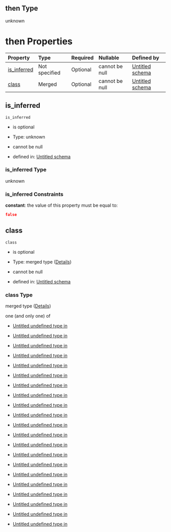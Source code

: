 ## then Type

unknown

# then Properties

| Property                     | Type          | Required | Nullable       | Defined by                                                                                                                                                                                                                                                    |
| :--------------------------- | :------------ | :------- | :------------- | :------------------------------------------------------------------------------------------------------------------------------------------------------------------------------------------------------------------------------------------------------------ |
| [is\_inferred](#is_inferred) | Not specified | Optional | cannot be null | [Untitled schema](image_classification-defs-prediction-allof-2-then-properties-is_inferred.md "https://impresso.github.io/impresso-schemas/json/image_classification/image_classification.schema.json#/$defs/prediction/allOf/2/then/properties/is_inferred") |
| [class](#class)              | Merged        | Optional | cannot be null | [Untitled schema](image_classification-defs-prediction-allof-2-then-properties-class.md "https://impresso.github.io/impresso-schemas/json/image_classification/image_classification.schema.json#/$defs/prediction/allOf/2/then/properties/class")             |

## is\_inferred



`is_inferred`

*   is optional

*   Type: unknown

*   cannot be null

*   defined in: [Untitled schema](image_classification-defs-prediction-allof-2-then-properties-is_inferred.md "https://impresso.github.io/impresso-schemas/json/image_classification/image_classification.schema.json#/$defs/prediction/allOf/2/then/properties/is_inferred")

### is\_inferred Type

unknown

### is\_inferred Constraints

**constant**: the value of this property must be equal to:

```json
false
```

## class



`class`

*   is optional

*   Type: merged type ([Details](image_classification-defs-prediction-allof-2-then-properties-class.md))

*   cannot be null

*   defined in: [Untitled schema](image_classification-defs-prediction-allof-2-then-properties-class.md "https://impresso.github.io/impresso-schemas/json/image_classification/image_classification.schema.json#/$defs/prediction/allOf/2/then/properties/class")

### class Type

merged type ([Details](image_classification-defs-prediction-allof-2-then-properties-class.md))

one (and only one) of

*   [Untitled undefined type in ](image_classification-defs-prediction-allof-2-then-properties-class-oneof-0.md "check type definition")

*   [Untitled undefined type in ](image_classification-defs-prediction-allof-2-then-properties-class-oneof-1.md "check type definition")

*   [Untitled undefined type in ](image_classification-defs-prediction-allof-2-then-properties-class-oneof-2.md "check type definition")

*   [Untitled undefined type in ](image_classification-defs-prediction-allof-2-then-properties-class-oneof-3.md "check type definition")

*   [Untitled undefined type in ](image_classification-defs-prediction-allof-2-then-properties-class-oneof-4.md "check type definition")

*   [Untitled undefined type in ](image_classification-defs-prediction-allof-2-then-properties-class-oneof-5.md "check type definition")

*   [Untitled undefined type in ](image_classification-defs-prediction-allof-2-then-properties-class-oneof-6.md "check type definition")

*   [Untitled undefined type in ](image_classification-defs-prediction-allof-2-then-properties-class-oneof-7.md "check type definition")

*   [Untitled undefined type in ](image_classification-defs-prediction-allof-2-then-properties-class-oneof-8.md "check type definition")

*   [Untitled undefined type in ](image_classification-defs-prediction-allof-2-then-properties-class-oneof-9.md "check type definition")

*   [Untitled undefined type in ](image_classification-defs-prediction-allof-2-then-properties-class-oneof-10.md "check type definition")

*   [Untitled undefined type in ](image_classification-defs-prediction-allof-2-then-properties-class-oneof-11.md "check type definition")

*   [Untitled undefined type in ](image_classification-defs-prediction-allof-2-then-properties-class-oneof-12.md "check type definition")

*   [Untitled undefined type in ](image_classification-defs-prediction-allof-2-then-properties-class-oneof-13.md "check type definition")

*   [Untitled undefined type in ](image_classification-defs-prediction-allof-2-then-properties-class-oneof-14.md "check type definition")

*   [Untitled undefined type in ](image_classification-defs-prediction-allof-2-then-properties-class-oneof-15.md "check type definition")

*   [Untitled undefined type in ](image_classification-defs-prediction-allof-2-then-properties-class-oneof-16.md "check type definition")

*   [Untitled undefined type in ](image_classification-defs-prediction-allof-2-then-properties-class-oneof-17.md "check type definition")

*   [Untitled undefined type in ](image_classification-defs-prediction-allof-2-then-properties-class-oneof-18.md "check type definition")

*   [Untitled undefined type in ](image_classification-defs-prediction-allof-2-then-properties-class-oneof-19.md "check type definition")

*   [Untitled undefined type in ](image_classification-defs-prediction-allof-2-then-properties-class-oneof-20.md "check type definition")
